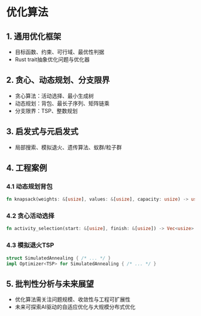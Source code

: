 # 优化算法

## 1. 通用优化框架

- 目标函数、约束、可行域、最优性判据
- Rust trait抽象优化问题与优化器

## 2. 贪心、动态规划、分支限界

- 贪心算法：活动选择、最小生成树
- 动态规划：背包、最长子序列、矩阵链乘
- 分支限界：TSP、整数规划

## 3. 启发式与元启发式

- 局部搜索、模拟退火、遗传算法、蚁群/粒子群

## 4. 工程案例

### 4.1 动态规划背包

```rust
fn knapsack(weights: &[usize], values: &[usize], capacity: usize) -> usize { /* ... */ }
```

### 4.2 贪心活动选择

```rust
fn activity_selection(start: &[usize], finish: &[usize]) -> Vec<usize> { /* ... */ }
```

### 4.3 模拟退火TSP

```rust
struct SimulatedAnnealing { /* ... */ }
impl Optimizer<TSP> for SimulatedAnnealing { /* ... */ }
```

## 5. 批判性分析与未来展望

- 优化算法需关注问题规模、收敛性与工程可扩展性
- 未来可探索AI驱动的自适应优化与大规模分布式优化
